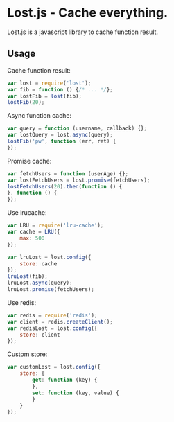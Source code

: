 # Lost.js - Cache everything.

Lost.js is a javascript library to cache function result.

## Usage

Cache function result:
```javascript
var lost = require('lost');
var fib = function () {/* ... */};
var lostFib = lost(fib);
lostFib(20);
```

Async function cache:
```javascript
var query = function (username, callback) {};
var lostQuery = lost.async(query);
lostFib('pw', function (err, ret) {
});
```

Promise cache:
```javascript
var fetchUsers = function (userAge) {};
var lostFetchUsers = lost.promise(fetchUsers);
lostFetchUsers(20).then(function () {
}, function () {
});
```

Use lrucache:
```javascript
var LRU = require('lru-cache');
var cache = LRU({
    max: 500
});

var lruLost = lost.config({
    store: cache
});
lruLost(fib);
lruLost.async(query);
lruLost.promise(fetchUsers);
```

Use redis:
```javascript
var redis = require('redis');
var client = redis.createClient();
var redisLost = lost.config({
    store: client
});
```

Custom store:
```javascript
var customLost = lost.config({
    store: {
        get: function (key) {
        },
        set: function (key, value) {
        }
    }
});
```
